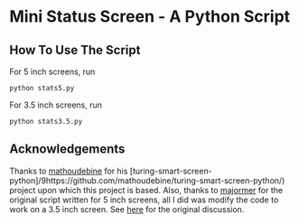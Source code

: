 # Mini Status Screen - A Python Script

## How To Use The Script
For 5 inch screens, run 

```
python stats5.py
```

For 3.5 inch screens, run
```
python stats3.5.py
```

## Acknowledgements
Thanks to [mathoudebine](https://github.com/mathoudebine) for his [turing-smart-screen-python]/9https://github.com/mathoudebine/turing-smart-screen-python/) project upon which this project is
based. Also, thanks to [majormer](https://github.com/majormer) for the original script written for 5 inch screens, all I did was modify the code to work on a 3.5 inch screen. 
See [here](https://github.com/mathoudebine/turing-smart-screen-python/discussions/664) for the original discussion.
